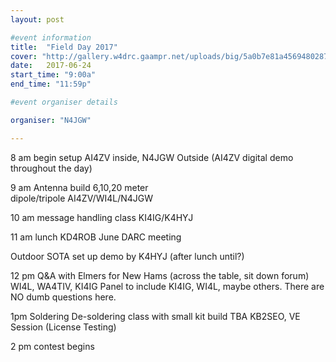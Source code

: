```yaml
---
layout: post

#event information
title:  "Field Day 2017"
cover: "http://gallery.w4drc.gaampr.net/uploads/big/5a0b7e81a4569480287280a6066de074.jpg"
date:   2017-06-24
start_time: "9:00a"
end_time: "11:59p"

#event organiser details

organiser: "N4JGW"

---
```


8 am begin setup AI4ZV inside, N4JGW Outside (AI4ZV digital demo throughout the day)

9 am Antenna build 6,10,20 meter    
   dipole/tripole AI4ZV/WI4L/N4JGW
  

10 am message handling  class KI4IG/K4HYJ

11 am lunch KD4ROB
    June DARC meeting

Outdoor SOTA set up demo by K4HYJ (after lunch until?)

12 pm Q&A with Elmers for New Hams (across the table, sit down forum) WI4L, WA4TIV, KI4IG Panel to include KI4IG, WI4L, maybe  others.   There are NO dumb questions here.

1pm  Soldering De-soldering class with small kit build TBA  KB2SEO, VE Session (License Testing)

2 pm contest begins